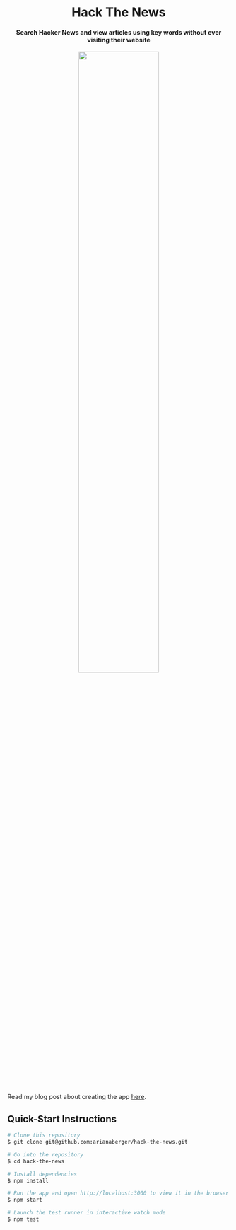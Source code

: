 <h1 align="center">
Hack The News
</h1>

<h4 align="center">Search Hacker News and view articles using key words without ever visiting their website</h4>

<p align="center">
  <img src="https://user-images.githubusercontent.com/26906993/63561101-ab026200-c526-11e9-90d2-ebab358d5741.png" align="middle" width="60%" height="60%">
</p>

Read my blog post about creating the app [here](https://thebergermeister.wordpress.com/2019/08/23/hack-the-news/).

## Quick-Start Instructions

```bash
# Clone this repository
$ git clone git@github.com:arianaberger/hack-the-news.git

# Go into the repository
$ cd hack-the-news

# Install dependencies
$ npm install

# Run the app and open http://localhost:3000 to view it in the browser
$ npm start

# Launch the test runner in interactive watch mode
$ npm test
```
